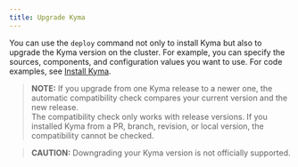 ```yaml
---
title: Upgrade Kyma
---
```


You can use the `deploy` command not only to install Kyma but also to upgrade the Kyma version on the cluster. For example, you can specify the sources, components, and configuration values you want to use. For code examples, see [Install Kyma](02-install-kyma.md).

> **NOTE:** If you upgrade from one Kyma release to a newer one, the automatic compatibility check compares your current version and the new release.<br>
The compatibility check only works with release versions. If you installed Kyma from a PR, branch, revision, or local version, the compatibility cannot be checked.

> **CAUTION:** Downgrading your Kyma version is not officially supported.